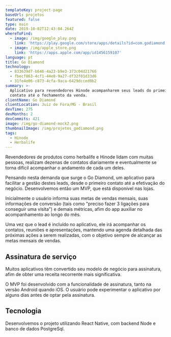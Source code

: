 ```yaml
---
templateKey: project-page
baseUrl: projetos
featured: false
type: main
date: 2019-10-02T12:43:04.264Z
whereToFind:
  - image: /img/google_play.png
    link: 'https://play.google.com/store/apps/details?id=com.godiamond'
  - image: /img/apple_store.png
    link: 'https://apps.apple.com/app/id1456159107'
language: pt
title: Go Diamond
technology:
  - 833639d7-b646-4a23-b9e3-373c04d21766
  - fbecf863-4cf1-44e0-9a27-df32f01d33d6
  - 31fe4e06-c873-4cfa-9aca-6429dcced0b2
summary: >-
  Aplicativo para revendedores Hinode acompanharem seus leads do primeiro
  contato até o fechamento da venda.
clientName: Go Diamond
clientLocation: Juiz de Fora/MG - Brasil
devTime: 275
devMonths: 2
devCommits: 421
image: /img/go-diamond-mock2.png
thumbnailImage: /img/projetos_godiamond.png
tags:
  - Hinode
  - Herbalife
---
```

Revendedores de produtos como herbalife e Hinode lidam com muitas pessoas, realizam dezenas de contatos diariamente e eventualmente se torna difícil acompanhar o andamento de cada um deles.

Pensando nesta demanda que surge o Go Diamond, um aplicativo para facilitar a gestão destes leads, desde o primeiro contato até a efetivação do negócio. Desenvolvemos então um MVP, que está disponível nas lojas.

Inicialmente o usuário informa suas metas de vendas mensais, suas informações de conversão (tais como "preciso fazer 3 ligações para conseguir uma visita") e demais métricas, afim do app auxiliar no acompanhamento ao longo do mês.

Uma vez que o lead é incluído no aplicativo, ele irá acompanhar os contatos, reuniões e apresentações, mantendo uma agenda detalhada das próximas ações a serem realizadas, com o objetivo sempre de alcançar as metas mensais de vendas.

## Assinatura de serviço

Muitos aplicativos têm convertido seu modelo de negócio para assinatura, afim de obter uma receita recorrente mais significativa.
 
O MVP foi desenvolvido com a funcionalidade de assinatura, tanto na versão Android quando iOS. O usuário pode experimentar o aplicativo por alguns dias antes de optar pela assinatura.

## Tecnologia

Desenvolvemos o projeto utilizando React Native, com backend Node e banco de dados PostgreSql.
